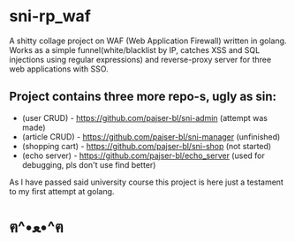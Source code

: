 # sni-rp_waf

A shitty collage project on WAF
(Web Application Firewall) written in golang. Works as a simple funnel(white/blacklist by IP, 
catches XSS and SQL injections using regular expressions) and reverse-proxy server for three web applications with SSO.

## Project contains three more repo-s, ugly as sin:
* (user CRUD) - https://github.com/pajser-bl/sni-admin (attempt was made)
* (article CRUD) - https://github.com/pajser-bl/sni-manager (unfinished)
* (shopping cart) - https://github.com/pajser-bl/sni-shop (not started)
* (echo server) - https://github.com/pajser-bl/echo_server (used for debugging, pls don't use find better)

As I have passed said university course this project is here just a testament to my first attempt at golang.

# ฅ^•ﻌ•^ฅ
